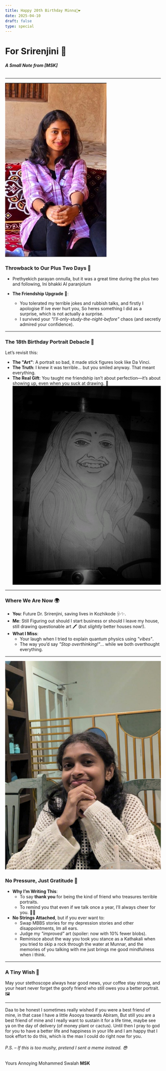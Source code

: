 ```yaml
---
title: Happy 20th Birthday Minnu🎉❤️
date: 2025-04-10
draft: false
type: special
---
```

# For Srirenjini 🌟  

###### **A Small Note from [MSK]**  

---
![Srirenjini](/images/Srj3.jpg)
### **Throwback to Our Plus Two Days** 🎒  
- Prethyekich parayan onnulla, but it was a great time during the plus two and following, Ini bhakki AI paranjolum 

- **The Friendship Upgrade** 🚀:  
  - You tolerated my terrible jokes and rubbish talks, and firstly I apologise If ive ever hurt you, So heres something I did as a surprise, which is not actually a surprise.
  - I survived your *"I’ll-only-study-the-night-before"* chaos (and secretly admired your confidence). 

---

### **The 18th Birthday Portrait Debacle** 🎨  
Let’s revisit this:  
- **The "Art"**: A portrait so bad, it made stick figures look like Da Vinci.  
- **The Truth**: I knew it was terrible… but you smiled anyway. That meant everything.  
- **The Real Gift**: You taught me friendship isn’t about perfection—it’s about showing up, even when you suck at drawing. 🙌  
![portrait](/images/Srj.jpg)
---

### **Where We Are Now** 🌍  
- **You**: Future Dr. Srirenjini, saving lives in Kozhikode 🩺✨.  
- **Me**: Still Figuring out should I start business or should I leave my house, still drawing questionable art 🖍️ (but *slightly* better houses now!).  
- **What I Miss**:  
  - Your laugh when I tried to explain quantum physics using *"vibes"*.  
  - The way you’d say *"Stop overthinking!"*… while we both overthought everything.  

---
![portrait](/images/Srj2.jpg)
### **No Pressure, Just Gratitude** 💌  
- **Why I’m Writing This**:  
  - To say **thank you** for being the kind of friend who treasures terrible portraits.  
  - To remind you that even if we talk once a year, I’ll always cheer for you. 🥤📣  
- **No Strings Attached**, but if you ever want to:  
  - Swap MBBS stories for my depression stories and other disappointments, Im all ears.  
  - Judge my *"improved"* art (spoiler: now with 10% fewer blobs).  
  - Reminisce about the way you took you stance as a Kathakali when you tried to skip a rock through the water at Munnar, and the memories of you talking with me just brings me good mindfulness when i think.  

---  

### **A Tiny Wish** 🌙  
May your stethoscope always hear good news, your coffee stay strong, and your heart never forget the goofy friend who still owes you a better portrait. 🖼️  

---  
Daa to be honest I sometimes really wished if you were a best friend of mine, in that case I have a little Asooya towards Abiram, But still you are a best friend of mine and I really want to sustain it for a life time, maybe see ya on the day of delivery (of money plant or cactus). Until then I pray to god for you to have a better life and happiness in your life and I am happy that I took effort to do this, which is the max I could do right now for you. 
###### P.S. – If this is too mushy, pretend I sent a meme instead. 😎  

Yours Annoying
Mohammed Swalah **MSK**